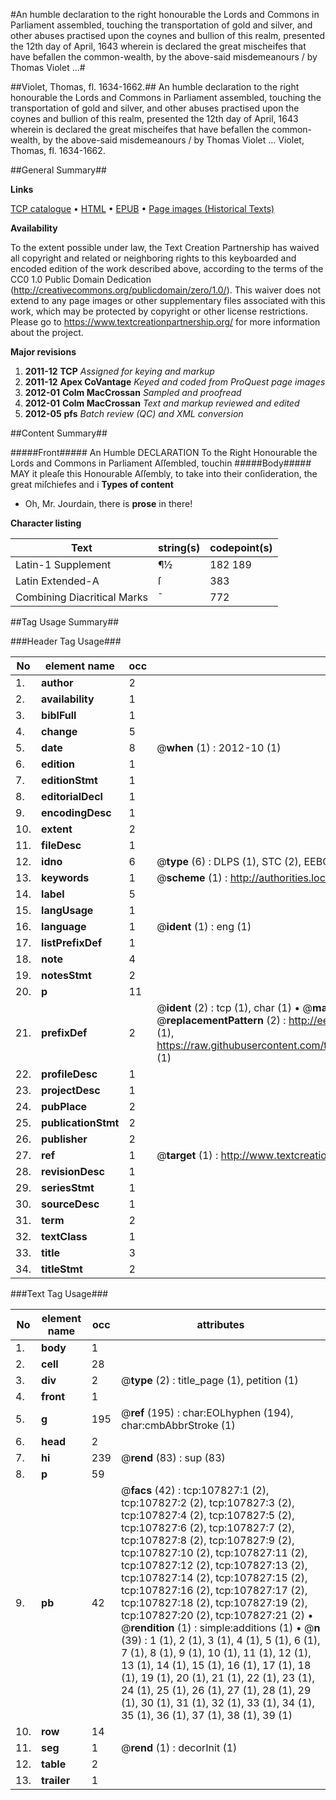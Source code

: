 #An humble declaration to the right honourable the Lords and Commons in Parliament assembled, touching the transportation of gold and silver, and other abuses practised upon the coynes and bullion of this realm, presented the 12th day of April, 1643 wherein is declared the great mischeifes that have befallen the common-wealth, by the above-said misdemeanours / by Thomas Violet ...#

##Violet, Thomas, fl. 1634-1662.##
An humble declaration to the right honourable the Lords and Commons in Parliament assembled, touching the transportation of gold and silver, and other abuses practised upon the coynes and bullion of this realm, presented the 12th day of April, 1643 wherein is declared the great mischeifes that have befallen the common-wealth, by the above-said misdemeanours / by Thomas Violet ...
Violet, Thomas, fl. 1634-1662.

##General Summary##

**Links**

[TCP catalogue](http://www.ota.ox.ac.uk/tcp/)  • 
[HTML](http://tei.it.ox.ac.uk/tcp/Texts-HTML/free/A65/A65082.html)  • 
[EPUB](http://tei.it.ox.ac.uk/tcp/Texts-EPUB/free/A65/A65082.epub) • 
[Page images (Historical Texts)](https://historicaltexts.jisc.ac.uk/eebo-18478390e)

**Availability**

To the extent possible under law, the Text Creation Partnership has waived all copyright and related or neighboring rights to this keyboarded and encoded edition of the work described above, according to the terms of the CC0 1.0 Public Domain Dedication (http://creativecommons.org/publicdomain/zero/1.0/). This waiver does not extend to any page images or other supplementary files associated with this work, which may be protected by copyright or other license restrictions. Please go to https://www.textcreationpartnership.org/ for more information about the project.

**Major revisions**

1. __2011-12__ __TCP__ *Assigned for keying and markup*
1. __2011-12__ __Apex CoVantage__ *Keyed and coded from ProQuest page images*
1. __2012-01__ __Colm MacCrossan__ *Sampled and proofread*
1. __2012-01__ __Colm MacCrossan__ *Text and markup reviewed and edited*
1. __2012-05__ __pfs__ *Batch review (QC) and XML conversion*

##Content Summary##

#####Front#####
An Humble DECLARATION To the Right Honourable the Lords and Commons in Parliament Aſſembled, touchin
#####Body#####
MAY it pleaſe this Honourable Aſſembly, to take into their conſideration, the great miſchiefes and i
**Types of content**

  * Oh, Mr. Jourdain, there is **prose** in there!

**Character listing**


|Text|string(s)|codepoint(s)|
|---|---|---|
|Latin-1 Supplement|¶½|182 189|
|Latin Extended-A|ſ|383|
|Combining             Diacritical Marks|̄|772|

##Tag Usage Summary##

###Header Tag Usage###

|No|element name|occ|attributes|
|---|---|---|---|
|1.|__author__|2||
|2.|__availability__|1||
|3.|__biblFull__|1||
|4.|__change__|5||
|5.|__date__|8| @__when__ (1) : 2012-10 (1)|
|6.|__edition__|1||
|7.|__editionStmt__|1||
|8.|__editorialDecl__|1||
|9.|__encodingDesc__|1||
|10.|__extent__|2||
|11.|__fileDesc__|1||
|12.|__idno__|6| @__type__ (6) : DLPS (1), STC (2), EEBO-CITATION (1), OCLC (1), VID (1)|
|13.|__keywords__|1| @__scheme__ (1) : http://authorities.loc.gov/ (1)|
|14.|__label__|5||
|15.|__langUsage__|1||
|16.|__language__|1| @__ident__ (1) : eng (1)|
|17.|__listPrefixDef__|1||
|18.|__note__|4||
|19.|__notesStmt__|2||
|20.|__p__|11||
|21.|__prefixDef__|2| @__ident__ (2) : tcp (1), char (1)  •  @__matchPattern__ (2) : ([0-9\-]+):([0-9IVX]+) (1), (.+) (1)  •  @__replacementPattern__ (2) : http://eebo.chadwyck.com/downloadtiff?vid=$1&page=$2 (1), https://raw.githubusercontent.com/textcreationpartnership/Texts/master/tcpchars.xml#$1 (1)|
|22.|__profileDesc__|1||
|23.|__projectDesc__|1||
|24.|__pubPlace__|2||
|25.|__publicationStmt__|2||
|26.|__publisher__|2||
|27.|__ref__|1| @__target__ (1) : http://www.textcreationpartnership.org/docs/. (1)|
|28.|__revisionDesc__|1||
|29.|__seriesStmt__|1||
|30.|__sourceDesc__|1||
|31.|__term__|2||
|32.|__textClass__|1||
|33.|__title__|3||
|34.|__titleStmt__|2||


###Text Tag Usage###

|No|element name|occ|attributes|
|---|---|---|---|
|1.|__body__|1||
|2.|__cell__|28||
|3.|__div__|2| @__type__ (2) : title_page (1), petition (1)|
|4.|__front__|1||
|5.|__g__|195| @__ref__ (195) : char:EOLhyphen (194), char:cmbAbbrStroke (1)|
|6.|__head__|2||
|7.|__hi__|239| @__rend__ (83) : sup (83)|
|8.|__p__|59||
|9.|__pb__|42| @__facs__ (42) : tcp:107827:1 (2), tcp:107827:2 (2), tcp:107827:3 (2), tcp:107827:4 (2), tcp:107827:5 (2), tcp:107827:6 (2), tcp:107827:7 (2), tcp:107827:8 (2), tcp:107827:9 (2), tcp:107827:10 (2), tcp:107827:11 (2), tcp:107827:12 (2), tcp:107827:13 (2), tcp:107827:14 (2), tcp:107827:15 (2), tcp:107827:16 (2), tcp:107827:17 (2), tcp:107827:18 (2), tcp:107827:19 (2), tcp:107827:20 (2), tcp:107827:21 (2)  •  @__rendition__ (1) : simple:additions (1)  •  @__n__ (39) : 1 (1), 2 (1), 3 (1), 4 (1), 5 (1), 6 (1), 7 (1), 8 (1), 9 (1), 10 (1), 11 (1), 12 (1), 13 (1), 14 (1), 15 (1), 16 (1), 17 (1), 18 (1), 19 (1), 20 (1), 21 (1), 22 (1), 23 (1), 24 (1), 25 (1), 26 (1), 27 (1), 28 (1), 29 (1), 30 (1), 31 (1), 32 (1), 33 (1), 34 (1), 35 (1), 36 (1), 37 (1), 38 (1), 39 (1)|
|10.|__row__|14||
|11.|__seg__|1| @__rend__ (1) : decorInit (1)|
|12.|__table__|2||
|13.|__trailer__|1||
